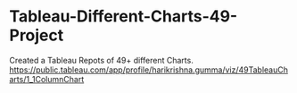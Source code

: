 # Tableau-Different-Charts-49-Project
Created a Tableau Repots of 49+ different Charts. 
https://public.tableau.com/app/profile/harikrishna.gumma/viz/49TableauCharts/1_1ColumnChart
